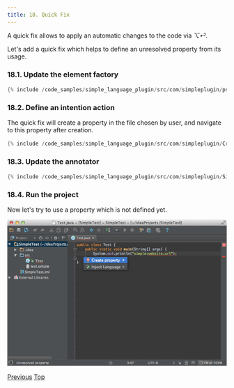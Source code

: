 ```yaml
---
title: 18. Quick Fix
---
```



A quick fix allows to apply an automatic changes to the code via *⌥⏎*.

Let's add a quick fix which helps to define an unresolved property from its usage.

### 18.1. Update the element factory

```java
{% include /code_samples/simple_language_plugin/src/com/simpleplugin/psi/SimpleElementFactory.java %}
```

### 18.2. Define an intention action

The quick fix will create a property in the file chosen by user, and navigate to this property after creation.

```java
{% include /code_samples/simple_language_plugin/src/com/simpleplugin/CreatePropertyQuickFix.java %}
```

### 18.3. Update the annotator

```java
{% include /code_samples/simple_language_plugin/src/com/simpleplugin/SimpleAnnotator.java %}
```

### 18.4. Run the project

Now let's try to use a property which is not defined yet.

![Quick Fix](img/quick_fix.png)

[Previous](commenter.md)
[Top](/tutorials/custom_language_support_tutorial.md)

